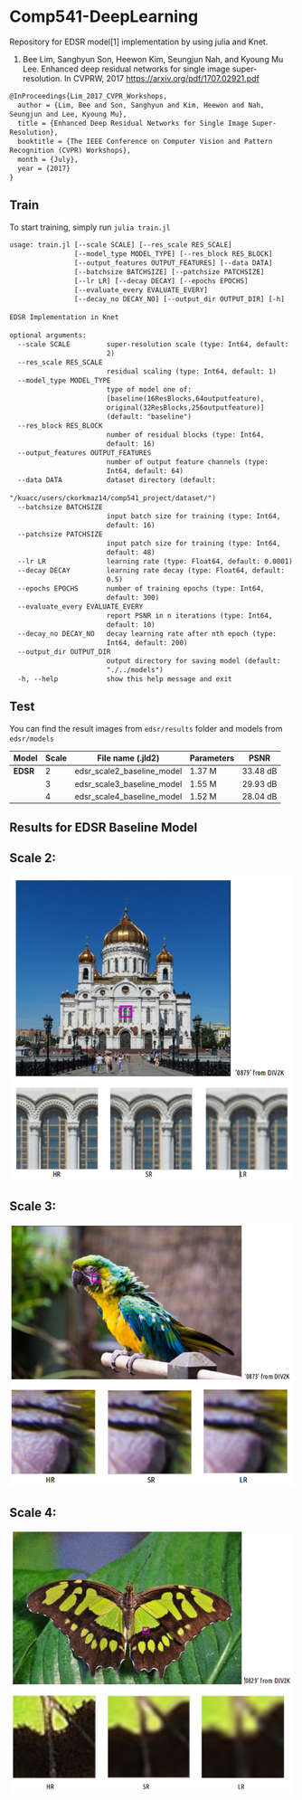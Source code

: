 # Comp541-DeepLearning
Repository for EDSR model[1] implementation by using julia and Knet. 

1. Bee Lim, Sanghyun Son, Heewon Kim, Seungjun Nah, and
Kyoung Mu Lee. Enhanced deep residual networks for single
image super-resolution. In CVPRW, 2017
https://arxiv.org/pdf/1707.02921.pdf

```
@InProceedings{Lim_2017_CVPR_Workshops,
  author = {Lim, Bee and Son, Sanghyun and Kim, Heewon and Nah, Seungjun and Lee, Kyoung Mu},
  title = {Enhanced Deep Residual Networks for Single Image Super-Resolution},
  booktitle = {The IEEE Conference on Computer Vision and Pattern Recognition (CVPR) Workshops},
  month = {July},
  year = {2017}
}
```
## Train
To start training, simply run ```julia train.jl```
```
usage: train.jl [--scale SCALE] [--res_scale RES_SCALE]
                [--model_type MODEL_TYPE] [--res_block RES_BLOCK]
                [--output_features OUTPUT_FEATURES] [--data DATA]
                [--batchsize BATCHSIZE] [--patchsize PATCHSIZE]
                [--lr LR] [--decay DECAY] [--epochs EPOCHS]
                [--evaluate_every EVALUATE_EVERY]
                [--decay_no DECAY_NO] [--output_dir OUTPUT_DIR] [-h]

EDSR Implementation in Knet

optional arguments:
  --scale SCALE         super-resolution scale (type: Int64, default:
                        2)
  --res_scale RES_SCALE
                        residual scaling (type: Int64, default: 1)
  --model_type MODEL_TYPE
                        type of model one of:
                        [baseline(16ResBlocks,64outputfeature),
                        original(32ResBlocks,256outputfeature)]
                        (default: "baseline")
  --res_block RES_BLOCK
                        number of residual blocks (type: Int64,
                        default: 16)
  --output_features OUTPUT_FEATURES
                        number of output feature channels (type:
                        Int64, default: 64)
  --data DATA           dataset directory (default:
                        "/kuacc/users/ckorkmaz14/comp541_project/dataset/")
  --batchsize BATCHSIZE
                        input batch size for training (type: Int64,
                        default: 16)
  --patchsize PATCHSIZE
                        input patch size for training (type: Int64,
                        default: 48)
  --lr LR               learning rate (type: Float64, default: 0.0001)
  --decay DECAY         learning rate decay (type: Float64, default:
                        0.5)
  --epochs EPOCHS       number of training epochs (type: Int64,
                        default: 300)
  --evaluate_every EVALUATE_EVERY
                        report PSNR in n iterations (type: Int64,
                        default: 10)
  --decay_no DECAY_NO   decay learning rate after nth epoch (type:
                        Int64, default: 200)
  --output_dir OUTPUT_DIR
                        output directory for saving model (default:
                        "./../models")
  -h, --help            show this help message and exit
```
## Test
You can find the result images from ```edsr/results``` folder and models from ```edsr/models```

| Model | Scale | File name (.jld2) | Parameters | **PSNR** |
|  ---  |  ---  | ---       | ---        | ---  |
| **EDSR** | 2 | edsr_scale2_baseline_model | 1.37 M | 33.48 dB |
| | 3 | edsr_scale3_baseline_model | 1.55 M | 29.93 dB |
| | 4 | edsr_scale4_baseline_model | 1.52 M | 28.04 dB |


## Results for EDSR Baseline Model 
## **Scale 2:**
![super-resolution image scale2](https://github.com/mandalinadagi/Comp541-DeepLearning/blob/master/results/result_scale2.png)
## **Scale 3:**
![super-resolution image scale3](https://github.com/mandalinadagi/Comp541-DeepLearning/blob/master/results/result_scale3.png)
## **Scale 4:**
![super-resolution image scale4](https://github.com/mandalinadagi/Comp541-DeepLearning/blob/master/results/results_scale4.png)

